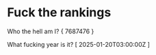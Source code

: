 # Fuck the rankings

Who the hell am I?
{ 7687476 }

What fucking year is it?
[ 2025-01-20T03:00:00Z ]
